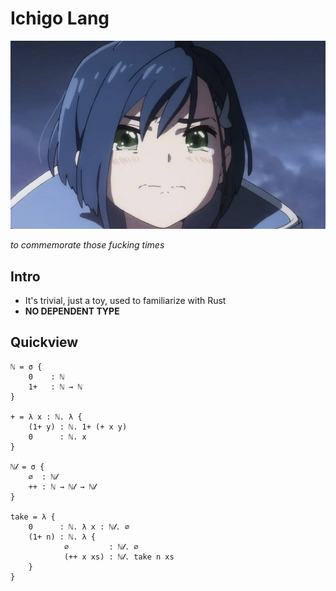 # Ichigo Lang

![ichigo-logo](doc/logo.png)

*to commemorate those fucking times*

## Intro

- It's trivial, just a toy, used to familiarize with Rust
- **NO DEPENDENT TYPE**

## Quickview

```ichigo
ℕ = σ {
    0    : ℕ
    1+   : ℕ → ℕ
}

+ = λ x : ℕ. λ { 
    (1+ y) : ℕ. 1+ (+ x y)
    0      : ℕ. x
}

ℕ𝓁 = σ {
    ∅  : ℕ𝓁
    ++ : ℕ → ℕ𝓁 → ℕ𝓁
}

take = λ {
    0      : ℕ. λ x : ℕ𝓁. ∅
    (1+ n) : ℕ. λ {
            ∅         : ℕ𝓁. ∅
            (++ x xs) : ℕ𝓁. take n xs
    }
}

```
